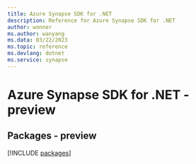 ```yaml
---
title: Azure Synapse SDK for .NET
description: Reference for Azure Synapse SDK for .NET
author: wonner
ms.author: wanyang
ms.data: 03/22/2023
ms.topic: reference
ms.devlang: dotnet
ms.service: synapse
---
```

# Azure Synapse SDK for .NET - preview
## Packages - preview
[!INCLUDE [packages](synapse-index.md)]